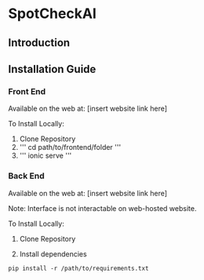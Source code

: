 # SpotCheckAI

## Introduction

## Installation Guide

### Front End

Available on the web at: [insert website link here]

To Install Locally:

1. Clone Repository
2. ''' cd path/to/frontend/folder '''
3. ''' ionic serve '''


### Back End

Available on the web at: [insert website link here]

Note: Interface is not interactable on web-hosted website.

To Install Locally:

1. Clone Repository

2. Install dependencies

```
pip install -r /path/to/requirements.txt
```
